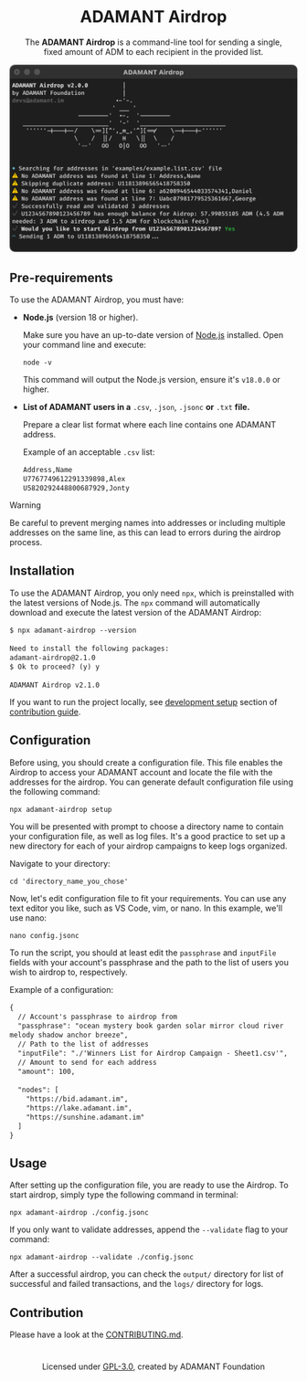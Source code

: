 <h1 align="center">ADAMANT Airdrop</h1>

<p align="center">
  The <b>ADAMANT Airdrop</b> is a command-line tool for sending a single, <br>fixed amount of ADM to each recipient in the provided list.
</p>

<p align="center">
  <img src="./screenshot.png" width="600" alt="ADAMANT Airdrop screenshot">
</p>

## Pre-requirements

To use the ADAMANT Airdrop, you must have:

- **Node.js** (version 18 or higher).

  Make sure you have an up-to-date version of [Node.js](https://nodejs.org) installed. Open your command line and execute:

  ```
  node -v
  ```

  This command will output the Node.js version, ensure it's `v18.0.0` or higher.

- **List of ADAMANT users in a** `.csv`, `.json`, `.jsonc` **or** `.txt` **file.**

  Prepare a clear list format where each line contains one ADAMANT address.

  Example of an acceptable `.csv` list:

  ```
  Address,Name
  U7767749612291339898,Alex
  U5820292448800687929,Jonty
  ```

> [!WARNING]
> Be careful to prevent merging names into addresses or including multiple addresses on the same line, as this can lead to errors during the airdrop process.

## Installation

To use the ADAMANT Airdrop, you only need `npx`, which is preinstalled with the latest versions of Node.js. The `npx` command will automatically download and execute the latest version of the ADAMANT Airdrop:

```
$ npx adamant-airdrop --version

Need to install the following packages:
adamant-airdrop@2.1.0
$ Ok to proceed? (y) y

ADAMANT Airdrop v2.1.0
```

If you want to run the project locally, see [development setup](./.github/CONTRIBUTING.md#development-setup) section of [contribution guide](./.github/CONTRIBUTING.md).

## Configuration

Before using, you should create a configuration file. This file enables the Airdrop to access your ADAMANT account and locate the file with the addresses for the airdrop. You can generate default configuration file using the following command:

```
npx adamant-airdrop setup
```

You will be presented with prompt to choose a directory name to contain your configuration file, as well as log files. It's a good practice to set up a new directory for each of your airdrop campaigns to keep logs organized.

Navigate to your directory:

```
cd 'directory_name_you_chose'
```

Now, let's edit configuration file to fit your requirements. You can use any text editor you like, such as VS Code, vim, or nano. In this example, we'll use nano:

```
nano config.jsonc
```

To run the script, you should at least edit the `passphrase` and `inputFile` fields with your account's passphrase and the path to the list of users you wish to airdrop to, respectively.

Example of a configuration:

```jsonc
{
  // Account's passphrase to airdrop from
  "passphrase": "ocean mystery book garden solar mirror cloud river melody shadow anchor breeze",
  // Path to the list of addresses
  "inputFile": "./'Winners List for Airdrop Campaign - Sheet1.csv'",
  // Amount to send for each address
  "amount": 100,

  "nodes": [
    "https://bid.adamant.im",
    "https://lake.adamant.im",
    "https://sunshine.adamant.im"
  ]
}
```

## Usage

After setting up the configuration file, you are ready to use the Airdrop. To start airdrop, simply type the following command in terminal:

```
npx adamant-airdrop ./config.jsonc
```

If you only want to validate addresses, append the `--validate` flag to your command:

```
npx adamant-airdrop --validate ./config.jsonc
```

After a successful airdrop, you can check the `output/` directory for list of successful and failed transactions, and the `logs/` directory for logs.

## Contribution

Please have a look at the [CONTRIBUTING.md](./.github/CONTRIBUTING.md).

<h1></h1>

<p align="center">Licensed under <a href="./LICENSE">GPL-3.0</a>, created by ADAMANT Foundation</p>
